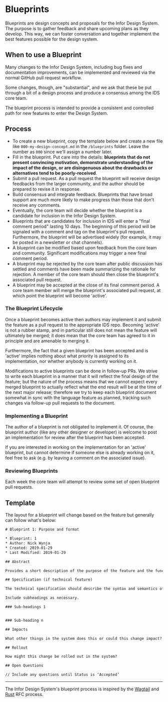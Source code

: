 # Blueprints

Blueprints are design concepts and proposals for the Infor Design System. The purpose is to gather feedback and share upcoming plans as they develop. This way, we can foster conversation and together implement the best features possible for the design system.

## When to use a Blueprint

Many changes to the Infor Design System, including bug fixes and documentation improvements, can be implemented and reviewed via the normal GitHub pull request workflow.

Some changes, though, are "substantial", and we ask that these be put through a bit of a design process and produce a consensus among the IDS core team.

The blueprint process is intended to provide a consistent and controlled path for new features to enter the Design System.

## Process

- To create a new blueprint, copy the template below and create a new file like `000-my-design-concept.md` in the `/blueprints` folder. Leave the number as `000` since we'll assign a number later.
- Fill in the blueprint. Put care into the details: **blueprints that do not present convincing motivation, demonstrate understanding of the impact of the design, or are disingenuous about the drawbacks or alternatives tend to be poorly-received**.
- Submit a pull request. As a pull request the blueprint will receive design feedbacks from the larger community, and the author should be prepared to revise it in response.
- Build consensus and integrate feedback. Blueprints that have broad support are much more likely to make progress than those that don't receive any comments.
- Eventually, the core team will decide whether the blueprint is a candidate for inclusion in the Infor Design System.
- Blueprints that are candidates for inclusion in IDS will enter a "final comment period" lasting 10 days. The beginning of this period will be signaled with a comment and tag on the blueprint's pull request. Furthermore, the blueprint will be advertised widely (for example, it may be posted in a newsletter or chat channels).
- A blueprint can be modified based upon feedback from the core team and community. Significant modifications may trigger a new final comment period.
- A blueprint may be rejected by the core team after public discussion has settled and comments have been made summarizing the rationale for rejection. A member of the core team should then close the blueprint's associated pull request.
- A blueprint may be accepted at the close of its final comment period. A core team member will merge the blueprint's associated pull request, at which point the blueprint will become 'active'.

### The Blueprint Lifecycle

Once a blueprint becomes active then authors may implement it and submit the feature as a pull request to the appropriate IDS repo. Becoming 'active' is not a rubber stamp, and in particular still does not mean the feature will ultimately be merged; it does mean that the core team has agreed to it in principle and are amenable to merging it.

Furthermore, the fact that a given blueprint has been accepted and is 'active' implies nothing about what priority is assigned to its implementation, nor whether anybody is currently working on it.

Modifications to active blueprints can be done in follow-up PRs. We strive to write each blueprint in a manner that it will reflect the final design of the feature; but the nature of the process means that we cannot expect every merged blueprint to actually reflect what the end result will be at the time of the next major release; therefore we try to keep each blueprint document somewhat in sync with the language feature as planned, tracking such changes via follow-up pull requests to the document.

### Implementing a Blueprint

The author of a blueprint is not obligated to implement it. Of course, the blueprint author (like any other designer or developer) is welcome to post an implementation for review after the blueprint has been accepted.

If you are interested in working on the implementation for an 'active' blueprint, but cannot determine if someone else is already working on it, feel free to ask (e.g. by leaving a comment on the associated issue).

### Reviewing Blueprints

Each week the core team will attempt to review some set of open blueprint pull requests.

## Template

The layout for a blueprint will change based on the feature but generally can follow what's below:

```txt
# Blueprint 1: Purpose and format

* Blueprint: 1
* Author: Nick Wynja
* Created: 2019-01-29
* Last Modified: 2019-01-29

## Abstract

Provides a short description of the purpose of the feature and the functionality it will deliver, including the reasons why it is desirable.

## Specification (if technical feature)

The technical specification should describe the syntax and semantics of any new feature. The specification should be detailed enough to allow implementation -- that is, developers other than the author should (given the right experience) be able to independently implement the feature, given only the blueprint.

Include subheadings as necessary.

### Sub-headings 1


### Sub-heading n

## Impacts

What other things in the system does this or could this change impact?

## Rollout

How might this change be rolled out in the system?

## Open Questions

// Include any questions until Status is ‘Accepted’
```

---

The Infor Design System's blueprint process is inspired by the [Wagtail](https://github.com/wagtail/rfcs) and [Rust](https://github.com/rust-lang/rfcs) RFC process.
